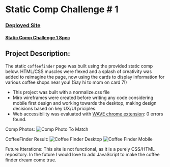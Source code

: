 # Static Comp Challenge # 1 

### [Deployed Site](https://stephaniemagdic.github.io/static-comp1/)

#### [Static Comp Challenge 1 Spec](https://frontend.turing.edu/projects/module-1/m1-static-comp)

## Project Description: 

The static `coffeefinder` page was built using the provided static comp below. HTML/CSS muscles were flexed and a splash of creativity was added to reimagine the page, now using the cards to display information for various coffee shops near you! (Say hi to mom on card 7!) 

* This project was built with a normalize.css file
* Miro wireframes were created before writing any code considering mobile first design and working towards the desktop, making design decisions based on key UX/UI priciples.
* Web accessibility was evaluated with [WAVE chrome extension](https://chrome.google.com/webstore/detail/wave-evaluation-tool/jbbplnpkjmmeebjpijfedlgcdilocofh?hl=en-US): 0 errors found.


Comp Photos: 
![Comp Photo To Match](https://i.ibb.co/P177n6N/Screen-Shot-2021-07-25-at-6-31-29-PM.png)

CoffeeFinder Result:
![Coffee Finder Desktop](https://i.ibb.co/NVSL8Ly/Screen-Shot-2021-07-26-at-5-50-18-PM.png)
![Coffee Finder Mobile](https://i.ibb.co/NnzJksf/Screen-Shot-2021-07-26-at-5-50-34-PM.png)


Future Itterations: 
This site is not functional, as it is a purely CSS/HTML repository. In the future I would love to add JavaScript to make the coffee finder dream come true.

